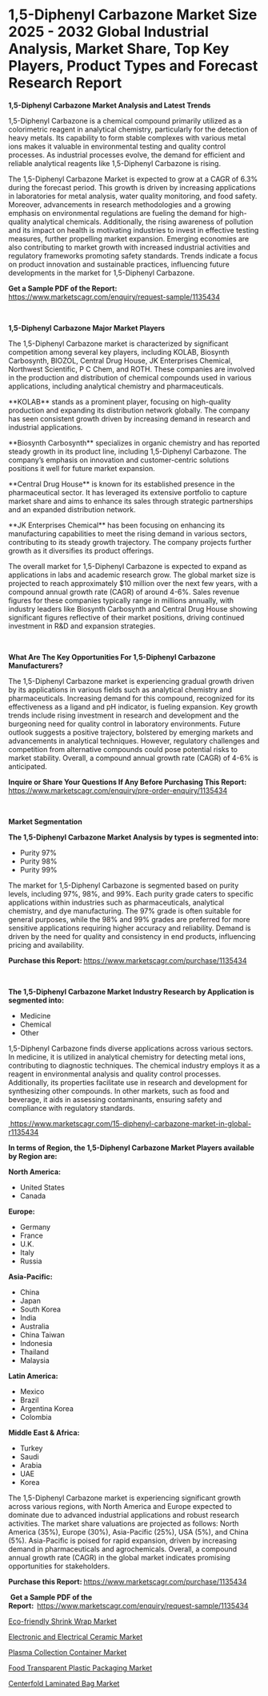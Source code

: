 <p><h1>1,5-Diphenyl Carbazone Market Size 2025 - 2032 Global Industrial Analysis, Market Share, Top Key Players, Product Types and Forecast Research Report</h1></p><p><strong>1,5-Diphenyl Carbazone Market Analysis and Latest Trends</strong></p>
<p><p>1,5-Diphenyl Carbazone is a chemical compound primarily utilized as a colorimetric reagent in analytical chemistry, particularly for the detection of heavy metals. Its capability to form stable complexes with various metal ions makes it valuable in environmental testing and quality control processes. As industrial processes evolve, the demand for efficient and reliable analytical reagents like 1,5-Diphenyl Carbazone is rising.</p><p>The 1,5-Diphenyl Carbazone Market is expected to grow at a CAGR of 6.3% during the forecast period. This growth is driven by increasing applications in laboratories for metal analysis, water quality monitoring, and food safety. Moreover, advancements in research methodologies and a growing emphasis on environmental regulations are fueling the demand for high-quality analytical chemicals. Additionally, the rising awareness of pollution and its impact on health is motivating industries to invest in effective testing measures, further propelling market expansion. Emerging economies are also contributing to market growth with increased industrial activities and regulatory frameworks promoting safety standards. Trends indicate a focus on product innovation and sustainable practices, influencing future developments in the market for 1,5-Diphenyl Carbazone.</p></p>
<p><strong>Get a Sample PDF of the Report:&nbsp;</strong> <a href="https://www.marketscagr.com/enquiry/request-sample/1135434?utm_campaign=1944&utm_medium=2&utm_source=Github&utm_content=ia&utm_term=25032025&utm_id=15-diphenyl-carbazone">https://www.marketscagr.com/enquiry/request-sample/1135434</a></p>
<p>&nbsp;</p>
<p><strong>1,5-Diphenyl Carbazone Major Market Players</strong></p>
<p><p>The 1,5-Diphenyl Carbazone market is characterized by significant competition among several key players, including KOLAB, Biosynth Carbosynth, BIOZOL, Central Drug House, JK Enterprises Chemical, Northwest Scientific, P C Chem, and ROTH. These companies are involved in the production and distribution of chemical compounds used in various applications, including analytical chemistry and pharmaceuticals.</p><p>**KOLAB** stands as a prominent player, focusing on high-quality production and expanding its distribution network globally. The company has seen consistent growth driven by increasing demand in research and industrial applications.</p><p>**Biosynth Carbosynth** specializes in organic chemistry and has reported steady growth in its product line, including 1,5-Diphenyl Carbazone. The company’s emphasis on innovation and customer-centric solutions positions it well for future market expansion.</p><p>**Central Drug House** is known for its established presence in the pharmaceutical sector. It has leveraged its extensive portfolio to capture market share and aims to enhance its sales through strategic partnerships and an expanded distribution network.</p><p>**JK Enterprises Chemical** has been focusing on enhancing its manufacturing capabilities to meet the rising demand in various sectors, contributing to its steady growth trajectory. The company projects further growth as it diversifies its product offerings.</p><p>The overall market for 1,5-Diphenyl Carbazone is expected to expand as applications in labs and academic research grow. The global market size is projected to reach approximately $10 million over the next few years, with a compound annual growth rate (CAGR) of around 4-6%. Sales revenue figures for these companies typically range in millions annually, with industry leaders like Biosynth Carbosynth and Central Drug House showing significant figures reflective of their market positions, driving continued investment in R&D and expansion strategies.</p></p>
<p>&nbsp;</p>
<p><strong>What Are The Key Opportunities For 1,5-Diphenyl Carbazone Manufacturers?</strong></p>
<p><p>The 1,5-Diphenyl Carbazone market is experiencing gradual growth driven by its applications in various fields such as analytical chemistry and pharmaceuticals. Increasing demand for this compound, recognized for its effectiveness as a ligand and pH indicator, is fueling expansion. Key growth trends include rising investment in research and development and the burgeoning need for quality control in laboratory environments. Future outlook suggests a positive trajectory, bolstered by emerging markets and advancements in analytical techniques. However, regulatory challenges and competition from alternative compounds could pose potential risks to market stability. Overall, a compound annual growth rate (CAGR) of 4-6% is anticipated.</p></p>
<p><strong>Inquire or Share Your Questions If Any Before Purchasing This Report:</strong> <a href="https://www.marketscagr.com/enquiry/pre-order-enquiry/1135434?utm_campaign=1944&utm_medium=2&utm_source=Github&utm_content=ia&utm_term=25032025&utm_id=15-diphenyl-carbazone">https://www.marketscagr.com/enquiry/pre-order-enquiry/1135434</a></p>
<p>&nbsp;</p>
<p><strong>Market Segmentation</strong></p>
<p><strong>The 1,5-Diphenyl Carbazone Market Analysis by types is segmented into:</strong></p>
<p><ul><li>Purity 97%</li><li>Purity 98%</li><li>Purity 99%</li></ul></p>
<p><p>The market for 1,5-Diphenyl Carbazone is segmented based on purity levels, including 97%, 98%, and 99%. Each purity grade caters to specific applications within industries such as pharmaceuticals, analytical chemistry, and dye manufacturing. The 97% grade is often suitable for general purposes, while the 98% and 99% grades are preferred for more sensitive applications requiring higher accuracy and reliability. Demand is driven by the need for quality and consistency in end products, influencing pricing and availability.</p></p>
<p><strong>Purchase this Report:&nbsp;</strong><a href="https://www.marketscagr.com/purchase/1135434?utm_campaign=1944&utm_medium=2&utm_source=Github&utm_content=ia&utm_term=25032025&utm_id=15-diphenyl-carbazone">https://www.marketscagr.com/purchase/1135434</a></p>
<p>&nbsp;</p>
<p><strong>The 1,5-Diphenyl Carbazone Market Industry Research by Application is segmented into:</strong></p>
<p><ul><li>Medicine</li><li>Chemical</li><li>Other</li></ul></p>
<p><p>1,5-Diphenyl Carbazone finds diverse applications across various sectors. In medicine, it is utilized in analytical chemistry for detecting metal ions, contributing to diagnostic techniques. The chemical industry employs it as a reagent in environmental analysis and quality control processes. Additionally, its properties facilitate use in research and development for synthesizing other compounds. In other markets, such as food and beverage, it aids in assessing contaminants, ensuring safety and compliance with regulatory standards.</p></p>
<p><a href="https://www.marketscagr.com/15-diphenyl-carbazone-market-in-global-r1135434?utm_campaign=1944&utm_medium=2&utm_source=Github&utm_content=ia&utm_term=25032025&utm_id=15-diphenyl-carbazone">&nbsp;https://www.marketscagr.com/15-diphenyl-carbazone-market-in-global-r1135434</a></p>
<p><strong>In terms of Region, the 1,5-Diphenyl Carbazone Market Players available by Region are:</strong></p>
<p>
    <p> <strong> North America: </strong>
        <ul>
            <li>United States</li>
            <li>Canada</li>
        </ul>
        </p> 
    <p> <strong> Europe: </strong>
        <ul>
            <li>Germany</li>
            <li>France</li>
            <li>U.K.</li>
            <li>Italy</li>
            <li>Russia</li>
        </ul>
        </p> 
    <p> <strong> Asia-Pacific: </strong>
        <ul>
            <li>China</li>
            <li>Japan</li>
            <li>South Korea</li>
            <li>India</li>
            <li>Australia</li>
            <li>China Taiwan</li>
            <li>Indonesia</li>
            <li>Thailand</li>
            <li>Malaysia</li>
        </ul>
        </p> 
    <p> <strong> Latin America: </strong>
        <ul>
            <li>Mexico</li>
            <li>Brazil</li>
            <li>Argentina Korea</li>
            <li>Colombia</li>
        </ul>
        </p> 
    <p> <strong> Middle East & Africa: </strong>
        <ul>
            <li>Turkey</li>
            <li>Saudi</li>
            <li>Arabia</li>
            <li>UAE</li>
            <li>Korea</li>
        </ul>
    </p>
    </p>
<p><p>The 1,5-Diphenyl Carbazone market is experiencing significant growth across various regions, with North America and Europe expected to dominate due to advanced industrial applications and robust research activities. The market share valuations are projected as follows: North America (35%), Europe (30%), Asia-Pacific (25%), USA (5%), and China (5%). Asia-Pacific is poised for rapid expansion, driven by increasing demand in pharmaceuticals and agrochemicals. Overall, a compound annual growth rate (CAGR) in the global market indicates promising opportunities for stakeholders.</p></p>
<p><strong>Purchase this Report: </strong><a href="https://www.marketscagr.com/purchase/1135434?utm_campaign=1944&utm_medium=2&utm_source=Github&utm_content=ia&utm_term=25032025&utm_id=15-diphenyl-carbazone">https://www.marketscagr.com/purchase/1135434</a></p>
<p>&nbsp;<strong>Get a Sample PDF of the Report:&nbsp;&nbsp;</strong><a href="https://www.marketscagr.com/enquiry/request-sample/1135434?utm_campaign=1944&utm_medium=2&utm_source=Github&utm_content=ia&utm_term=25032025&utm_id=15-diphenyl-carbazone">https://www.marketscagr.com/enquiry/request-sample/1135434</a></p>
<p><strong></strong></p>
<p><p><a href="https://github.com/sakourkishev/Market-Research-Report-List-1/blob/main/eco-friendly-shrink-wrap-market.md?utm_campaign=1944&utm_medium=2&utm_source=Github&utm_content=ia&utm_term=25032025&utm_id=15-diphenyl-carbazone">Eco-friendly Shrink Wrap Market</a></p><p><a href="https://github.com/bordzjisela/Market-Research-Report-List-1/blob/main/electronic-and-electrical-ceramic-market.md?utm_campaign=1944&utm_medium=2&utm_source=Github&utm_content=ia&utm_term=25032025&utm_id=15-diphenyl-carbazone">Electronic and Electrical Ceramic Market</a></p><p><a href="https://github.com/nikkoureta1y/Market-Research-Report-List-1/blob/main/plasma-collection-container-market.md?utm_campaign=1944&utm_medium=2&utm_source=Github&utm_content=ia&utm_term=25032025&utm_id=15-diphenyl-carbazone">Plasma Collection Container Market</a></p><p><a href="https://github.com/shongranch73/Market-Research-Report-List-1/blob/main/food-transparent-plastic-packaging-market.md?utm_campaign=1944&utm_medium=2&utm_source=Github&utm_content=ia&utm_term=25032025&utm_id=15-diphenyl-carbazone">Food Transparent Plastic Packaging Market</a></p><p><a href="https://github.com/stvnpukaj10/Market-Research-Report-List-1/blob/main/centerfold-laminated-bag-market.md?utm_campaign=1944&utm_medium=2&utm_source=Github&utm_content=ia&utm_term=25032025&utm_id=15-diphenyl-carbazone">Centerfold Laminated Bag Market</a></p></p>
